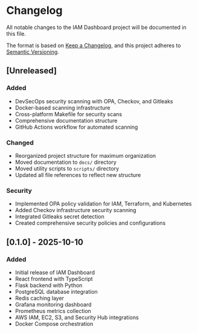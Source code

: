 # Changelog

All notable changes to the IAM Dashboard project will be documented in this file.

The format is based on [Keep a Changelog](https://keepachangelog.com/en/1.0.0/),
and this project adheres to [Semantic Versioning](https://semver.org/spec/v2.0.0.html).

## [Unreleased]

### Added
- DevSecOps security scanning with OPA, Checkov, and Gitleaks
- Docker-based scanning infrastructure
- Cross-platform Makefile for security scans
- Comprehensive documentation structure
- GitHub Actions workflow for automated scanning

### Changed
- Reorganized project structure for maximum organization
- Moved documentation to `docs/` directory
- Moved utility scripts to `scripts/` directory
- Updated all file references to reflect new structure

### Security
- Implemented OPA policy validation for IAM, Terraform, and Kubernetes
- Added Checkov infrastructure security scanning
- Integrated Gitleaks secret detection
- Created comprehensive security policies and configurations

## [0.1.0] - 2025-10-10

### Added
- Initial release of IAM Dashboard
- React frontend with TypeScript
- Flask backend with Python
- PostgreSQL database integration
- Redis caching layer
- Grafana monitoring dashboard
- Prometheus metrics collection
- AWS IAM, EC2, S3, and Security Hub integrations
- Docker Compose orchestration



